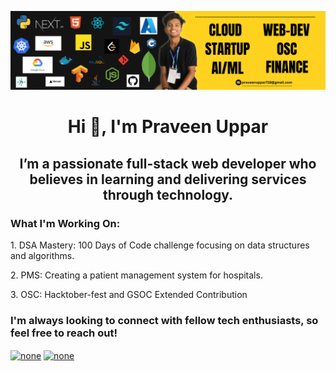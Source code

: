 ![Banner](https://github.com/PraveenUppar/PraveenUppar/blob/289c408318e8664d45c1fd3a6e626f3c5538e9c0/Personal%20LinkedIn%20Banner%203.png)
<h1 align="center">Hi 👋, I'm Praveen Uppar</h1>
<h2 align="center">I’m a passionate full-stack web developer who believes in learning and delivering services through technology.</h2>

<h3>What I'm Working On:</h3>
<p>1. DSA Mastery: 100 Days of Code challenge focusing on data structures and algorithms.</p>
<p>2. PMS: Creating a patient management system for hospitals.</p>
<p>3. OSC: Hacktober-fest and GSOC Extended Contribution</p>

<h3 align="left">I'm always looking to connect with fellow tech enthusiasts, so feel free to reach out!</h3>
<p align="left">
<a href="https://linkedin.com/in/none" target="https://www.linkedin.com/in/praveen-uppar-5b0565277/"><img align="center" src="https://raw.githubusercontent.com/rahuldkjain/github-profile-readme-generator/master/src/images/icons/Social/linked-in-alt.svg" alt="none" height="30" width="40" /></a>
<a href="https://www.leetcode.com/none" target="https://leetcode.com/u/praveenuppar718/"><img align="center" src="https://raw.githubusercontent.com/rahuldkjain/github-profile-readme-generator/master/src/images/icons/Social/leet-code.svg" alt="none" height="30" width="40" /></a>
</p>
